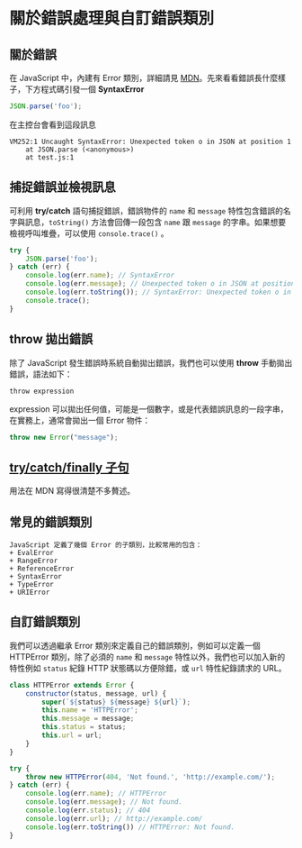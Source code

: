 # 關於錯誤處理與自訂錯誤類別

## 關於錯誤
在 JavaScript 中，內建有 Error 類別，詳細請見 [MDN](https://developer.mozilla.org/en-US/docs/Web/JavaScript/Reference/Global_Objects/Error)。先來看看錯誤長什麼樣子，下方程式碼引發一個 **SyntaxError** 
```js
JSON.parse('foo');
```
在主控台會看到這段訊息
```
VM252:1 Uncaught SyntaxError: Unexpected token o in JSON at position 1
    at JSON.parse (<anonymous>)
    at test.js:1
```

## 捕捉錯誤並檢視訊息
可利用 **try/catch** 語句捕捉錯誤，錯誤物件的 `name` 和 `message` 特性包含錯誤的名字與訊息，`toString()` 方法會回傳一段包含 `name` 跟 `message` 的字串。如果想要檢視呼叫堆疊，可以使用 `console.trace()` 。
```js
try {
    JSON.parse('foo');
} catch (err) {
    console.log(err.name); // SyntaxError
    console.log(err.message); // Unexpected token o in JSON at position 1
    console.log(err.toString()); // SyntaxError: Unexpected token o in JSON at position 1
    console.trace();
}
```

## throw 拋出錯誤
除了 JavaScript 發生錯誤時系統自動拋出錯誤，我們也可以使用 **throw** 手動拋出錯誤，語法如下：
```
throw expression
```
expression 可以拋出任何值，可能是一個數字，或是代表錯誤訊息的一段字串，在實務上，通常會拋出一個 Error 物件：
```js
throw new Error("message");
```

## [try/catch/finally 子句](https://developer.mozilla.org/en-US/docs/Web/JavaScript/Reference/Global_Objects/Error)
用法在 MDN 寫得很清楚不多贅述。


## 常見的錯誤類別
    JavaScript 定義了幾個 Error 的子類別，比較常用的包含：
    + EvalError
    + RangeError
    + ReferenceError
    + SyntaxError
    + TypeError
    + URIError

## 自訂錯誤類別
我們可以透過繼承 Error 類別來定義自己的錯誤類別，例如可以定義一個 HTTPError 類別，除了必須的 `name` 和 `message` 特性以外，我們也可以加入新的特性例如 `status` 紀錄 HTTP 狀態碼以方便除錯，或 `url` 特性紀錄請求的 URL。
```js
class HTTPError extends Error {
    constructor(status, message, url) {
        super(`${status} ${message} ${url}`);
        this.name = 'HTTPError';
        this.message = message;
        this.status = status;
        this.url = url;
    }
}

try {
    throw new HTTPError(404, 'Not found.', 'http://example.com/');
} catch (err) {
    console.log(err.name); // HTTPError
    console.log(err.message); // Not found.
    console.log(err.status); // 404
    console.log(err.url); // http://example.com/
    console.log(err.toString()) // HTTPError: Not found.
}
```
